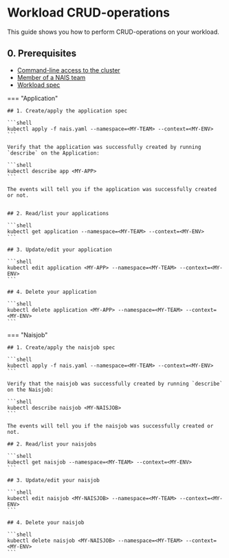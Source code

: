# Workload CRUD-operations

This guide shows you how to perform CRUD-operations on your workload.

## 0. Prerequisites
- [Command-line access to the cluster](./command-line-access.md)
- [Member of a NAIS team](../explanation/nais-teams.md)
- [Workload spec](../explanation/workloads.md)

=== "Application"

    ## 1. Create/apply the application spec
    
    ```shell
    kubectl apply -f nais.yaml --namespace=<MY-TEAM> --context=<MY-ENV>
    ```

    Verify that the application was successfully created by running `describe` on the Application:

    ```shell
    kubectl describe app <MY-APP>
    ```

    The events will tell you if the application was successfully created or not.


    ## 2. Read/list your applications

    ```shell
    kubectl get application --namespace=<MY-TEAM> --context=<MY-ENV>
    ```

    ## 3. Update/edit your application
    
    ```shell
    kubectl edit application <MY-APP> --namespace=<MY-TEAM> --context=<MY-ENV>
    ```
    
    ## 4. Delete your application
    
    ```shell
    kubectl delete application <MY-APP> --namespace=<MY-TEAM> --context=<MY-ENV>
    ```

=== "Naisjob"

    ## 1. Create/apply the naisjob spec
    
    ```shell
    kubectl apply -f nais.yaml --namespace=<MY-TEAM> --context=<MY-ENV>
    ```

    Verify that the naisjob was successfully created by running `describe` on the Naisjob:

    ```shell
    kubectl describe naisjob <MY-NAISJOB>
    ```

    The events will tell you if the naisjob was successfully created or not.

    ## 2. Read/list your naisjobs

    ```shell
    kubectl get naisjob --namespace=<MY-TEAM> --context=<MY-ENV>
    ```

    ## 3. Update/edit your naisjob
    
    ```shell
    kubectl edit naisjob <MY-NAISJOB> --namespace=<MY-TEAM> --context=<MY-ENV>
    ```

    ## 4. Delete your naisjob
    
    ```shell
    kubectl delete naisjob <MY-NAISJOB> --namespace=<MY-TEAM> --context=<MY-ENV>
    ```
